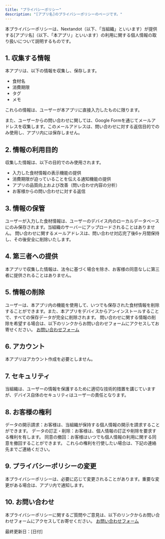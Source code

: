 ```yaml
---
title: "プライバシーポリシー"
description: "[アプリ名]のプライバシーポリシーのページです。"
---
```


本プライバシーポリシーは、Nextandot（以下、「当組織」といいます）が提供する[アプリ名]（以下、「本アプリ」といいます）の利用に関する個人情報の取り扱いについて説明するものです。

## 1. 収集する情報
本アプリは、以下の情報を収集し、保存します。
- 食材名
- 消費期限
- タグ
- メモ

これらの情報は、ユーザーが本アプリに直接入力したものに限ります。

また、ユーザーからの問い合わせに関しては、Google Formを通じてメールアドレスを収集します。このメールアドレスは、問い合わせに対する返信目的でのみ使用し、アプリ内には保存しません。

## 2. 情報の利用目的
収集した情報は、以下の目的でのみ使用されます。
- 入力した食材情報の表示機能の提供
- 消費期限が迫っていることを伝える通知機能の提供
- アプリの品質向上および改善（問い合わせ内容の分析）
- お客様からの問い合わせに対する返信

## 3. 情報の保管
ユーザーが入力した食材情報は、ユーザーのデバイス内のローカルデータベースにのみ保存されます。当組織のサーバーにアップロードされることはありません。
問い合わせに関するメールアドレスは、問い合わせ対応完了後6ヶ月間保持し、その後安全に削除いたします。

## 4. 第三者への提供
本アプリで収集した情報は、法令に基づく場合を除き、お客様の同意なしに第三者に提供されることはありません。

## 5. 情報の削除
ユーザーは、本アプリ内の機能を使用して、いつでも保存された食材情報を削除することができます。また、本アプリをデバイスからアンインストールすることで、すべての保存データが完全に削除されます。
問い合わせに関する情報の削除を希望する場合は、以下のリンクからお問い合わせフォームにアクセスしてお寄せください。
[お問い合わせフォーム](https://forms.gle/AgZa47mhCY9UQVtk6)

## 6. アカウント
本アプリはアカウント作成を必要としません。

## 7. セキュリティ
当組織は、ユーザーの情報を保護するために適切な技術的措置を講じていますが、デバイス自体のセキュリティはユーザーの責任となります。

## 8. お客様の権利
データの開示請求：お客様は、当組織が保持する個人情報の開示を請求することができます。
データの訂正・削除：お客様は、個人情報の訂正や削除を要求する権利を有します。
同意の撤回：お客様はいつでも個人情報の利用に関する同意を撤回することができます。
これらの権利を行使したい場合は、下記の連絡先までご連絡ください。

## 9. プライバシーポリシーの変更
本プライバシーポリシーは、必要に応じて変更されることがあります。重要な変更がある場合は、アプリ内で通知します。

## 10. お問い合わせ
本プライバシーポリシーに関するご質問やご意見は、以下のリンクからお問い合わせフォームにアクセスしてお寄せください。
[お問い合わせフォーム](https://forms.gle/AgZa47mhCY9UQVtk6)

最終更新日：[日付] 
